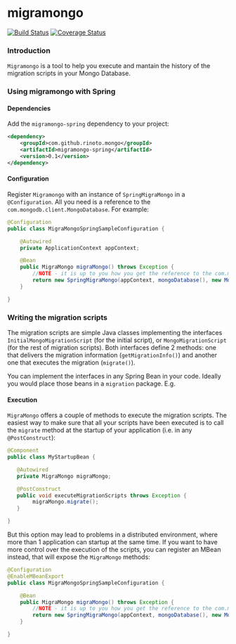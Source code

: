 # migramongo

[![Build Status](https://travis-ci.org/rinoto/migramongo.svg?branch=master)](https://travis-ci.org/rinoto/migramongo) 
[![Coverage Status](https://coveralls.io/repos/github/rinoto/migramongo/badge.svg?branch=master)](https://coveralls.io/github/rinoto/migramongo?branch=master)

### Introduction

`Migramongo` is a tool to help you execute and mantain the history of the migration scripts in your Mongo Database.


### Using migramongo with Spring

#### Dependencies

Add the `migramongo-spring` dependency to your project:

```xml
<dependency>
    <groupId>com.github.rinoto.mongo</groupId>
    <artifactId>migramongo-spring</artifactId>
    <version>0.1</version>
</dependency>
```
#### Configuration

Register `Migramongo` with an instance of `SpringMigraMongo` in a `@Configuration`. All you need is a reference to the `com.mongodb.client.MongoDatabase`. For example:

```java
@Configuration
public class MigraMongoSpringSampleConfiguration {

    @Autowired
    private ApplicationContext appContext;

    @Bean
    public MigraMongo migraMongo() throws Exception {
        //NOTE - it is up to you how you get the reference to the com.mongodb.client.MongoDatabase
        return new SpringMigraMongo(appContext, mongoDatabase(), new MongoMigrationHistoryService(mongoDatabase()));
    }

}
```

### Writing the migration scripts
The migration scripts are simple Java classes implementing the interfaces `InitialMongoMigrationScript` (for the initial script), or `MongoMigrationScript` (for the rest of migration scripts). Both interfaces define 2 methods: one that delivers the migration information (`getMigrationInfo()`) and another one that executes the migration (`migrate()`).

You can implement the interfaces in any Spring Bean in your code. Ideally you would place those beans in a `migration` package. E.g.

 

#### Execution

`MigraMongo` offers a couple of methods to execute the migration scripts. 
The easiest way to make sure that all your scripts have been executed is to call the `migrate` method at the startup of your application (i.e. in any `@PostConstruct`):

```java
@Component
public class MyStartupBean {

   @Autowired
   private MigraMongo migraMongo;

   @PostConstruct
   public void executeMigrationScripts throws Exception {
        migraMongo.migrate();
   }

}
```

But this option may lead to problems in a distributed environment, where more than 1 application can startup at the same time.
If you want to have more control over the execution of the scripts, you can register an MBean instead, that will expose the `MigraMongo` methods:


```java
@Configuration
@EnableMBeanExport
public class MigraMongoSpringSampleConfiguration {

    @Bean
    public MigraMongo migraMongo() throws Exception {
        //NOTE - it is up to you how you get the reference to the com.mongodb.client.MongoDatabase
        return new SpringMigraMongo(appContext, mongoDatabase(), new MongoMigrationHistoryService(mongoDatabase()));
    }

}
```
